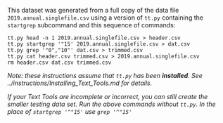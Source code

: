 This dataset was generated from a full copy of the data file
`2019.annual.singlefile.csv` using a version of `tt.py` containing the
`startgrep` subcommand and this sequence of commands:

    tt.py head -n 1 2019.annual.singlefile.csv > header.csv
    tt.py startgrep '"15' 2019.annual.singlefile.csv > dat.csv
    tt.py grep '"0","10"' dat.csv > trimmed.csv
    tt.py cat header.csv trimmed.csv > 2019.annual.singlefile.csv
    rm header.csv dat.csv trimmed.csv

*Note: these instructions assume that `tt.py` has been **installed**.  See ../instructions/Installing_Text_Tools.md for details.*

*If your Text Tools are incomplete or incorrect, you can still create the smaller testing data set.  Run the above commands without `tt.py`.  In the place of `startgrep '^"15'` use `grep '^"15'`*
